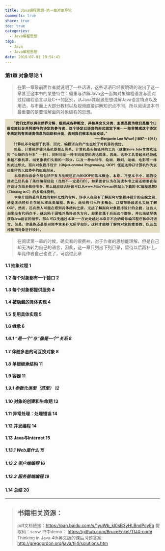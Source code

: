 ```yaml
---
title: Java编程思想-第一章对象导论
comments: true
share: true
toc: true
categories:
  - Java编程思想
tags:
  - Java
  - Java编程思想
date: 2019-07-01 19:54:41
---
```




### 第1章 对象导论 1

> 在第一章最前面作者就说明了一些话语，这些话语已经很明确的说出了这一章甚至这本书的某些特性：偏重与讲解Java这一面向对象编程语言与面对过程编程语言以及C++的区别，从Java其起源思想讲解Java语言特点以及用法，与市面上大部分教材以及视频直接讲解知识点不同，所以阅读这本书最重要的是要理解面向对象编程的思想。

![](https://raw.githubusercontent.com/adolphmaster/hexo-next/master/blogPicture/20190717111115.png)

> 在阅读第一章的时候，确实看的很费神，对于作者的思想能理解，但是自己却无法转为自己的语言，因此，这一章只列出下列目录，留待以后再补上，毕竟作者自己也说了，可跳过此章

#### 1.1 抽象过程 1

#### 1.2 每个对象都有一个接口 2
#### 1.3 每个对象都提供服务 4
#### 1.4 被隐藏的具体实现 4
#### 1.5 复用具体实现 5
#### 1.6 继承 6
##### 1.6.1 “是一个”与“像是一个”关系 8
#### 1.7 伴随多态的可互换对象 8
#### 1.8 单根继承结构 11
#### 1.9 容器 11
##### 1.9.1 参数化类型（范型） 12
#### 1.10 对象的创建和生命期 13
#### 1.11 异常处理：处理错误 14
#### 1.12 并发编程 14
#### 1.13 Java与Internet 15
##### 1.13.1 Web是什么 15
##### 1.13.2 客户端编程 16
##### 1.13.3 服务器端编程 19
#### 1.14 总结 20





--------

> ## 书籍相关资源：
>
> pdf文档链接：https://pan.baidu.com/s/1yuWb_kI0sB3yHLBndPcyEg 提取码：scvw 
> 书中demo： https://github.com/BruceEckel/TIJ4-code
> Thinking in Java 4th英文版的课后习题答案: http://greggordon.org/java/tij4/solutions.htm 